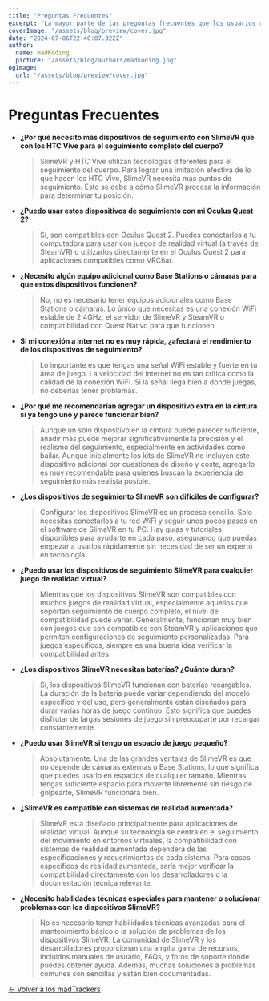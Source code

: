 ```yaml
---
title: "Preguntas Frecuentes"
excerpt: "La mayor parte de las preguntas frecuentes que los usuarios realizan con respecto a los trackers."
coverImage: "/assets/blog/preview/cover.jpg"
date: "2024-07-06T22:40:07.322Z"
author:
  name: madKoding
  picture: "/assets/blog/authors/madkoding.jpg"
ogImage:
  url: "/assets/blog/preview/cover.jpg"
---
```

# Preguntas Frecuentes

- **¿Por qué necesito más dispositivos de seguimiento con SlimeVR que con los HTC Vive para el seguimiento completo del cuerpo?**
    
    > SlimeVR y HTC Vive utilizan tecnologías diferentes para el seguimiento del cuerpo. Para lograr una imitación efectiva de lo que hacen los HTC Vive, SlimeVR necesita más puntos de seguimiento. Esto se debe a cómo SlimeVR procesa la información para determinar tu posición.
    > 
- **¿Puedo usar estos dispositivos de seguimiento con mi Oculus Quest 2?**
    
    > Sí, son compatibles con Oculus Quest 2. Puedes conectarlos a tu computadora para usar con juegos de realidad virtual (a través de SteamVR) o utilizarlos directamente en el Oculus Quest 2 para aplicaciones compatibles como VRChat.
    > 
- **¿Necesito algún equipo adicional como Base Stations o cámaras para que estos dispositivos funcionen?**
    
    > No, no es necesario tener equipos adicionales como Base Stations o cámaras. Lo único que necesitas es una conexión WiFi estable de 2.4GHz, el servidor de SlimeVR y SteamVR o compatibilidad con Quest Nativo para que funcionen.
    > 
- **Si mi conexión a internet no es muy rápida, ¿afectará el rendimiento de los dispositivos de seguimiento?**
    
    > Lo importante es que tengas una señal WiFi estable y fuerte en tu área de juego. La velocidad del internet no es tan crítica como la calidad de la conexión WiFi. Si la señal llega bien a donde juegas, no deberías tener problemas.
    > 
- **¿Por qué me recomendarían agregar un dispositivo extra en la cintura si ya tengo uno y parece funcionar bien?**
    
    > Aunque un solo dispositivo en la cintura puede parecer suficiente, añadir más puede mejorar significativamente la precisión y el realismo del seguimiento, especialmente en actividades como bailar. Aunque inicialmente los kits de SlimeVR no incluyen este dispositivo adicional por cuestiones de diseño y coste, agregarlo es muy recomendable para quienes buscan la experiencia de seguimiento más realista posible.
    > 
- **¿Los dispositivos de seguimiento SlimeVR son difíciles de configurar?**
    
    > Configurar los dispositivos SlimeVR es un proceso sencillo. Solo necesitas conectarlos a tu red WiFi y seguir unos pocos pasos en el software de SlimeVR en tu PC. Hay guías y tutoriales disponibles para ayudarte en cada paso, asegurando que puedas empezar a usarlos rápidamente sin necesidad de ser un experto en tecnología.
    > 
- **¿Puedo usar los dispositivos de seguimiento SlimeVR para cualquier juego de realidad virtual?**
    
    > Mientras que los dispositivos SlimeVR son compatibles con muchos juegos de realidad virtual, especialmente aquellos que soportan seguimiento de cuerpo completo, el nivel de compatibilidad puede variar. Generalmente, funcionan muy bien con juegos que son compatibles con SteamVR y aplicaciones que permiten configuraciones de seguimiento personalizadas. Para juegos específicos, siempre es una buena idea verificar la compatibilidad antes.
    > 
- **¿Los dispositivos SlimeVR necesitan baterías? ¿Cuánto duran?**
    
    > Sí, los dispositivos SlimeVR funcionan con baterías recargables. La duración de la batería puede variar dependiendo del modelo específico y del uso, pero generalmente están diseñados para durar varias horas de juego continuo. Esto significa que puedes disfrutar de largas sesiones de juego sin preocuparte por recargar constantemente.
    > 
- **¿Puedo usar SlimeVR si tengo un espacio de juego pequeño?**
    
    > Absolutamente. Una de las grandes ventajas de SlimeVR es que no depende de cámaras externas o Base Stations, lo que significa que puedes usarlo en espacios de cualquier tamaño. Mientras tengas suficiente espacio para moverte libremente sin riesgo de golpearte, SlimeVR funcionará bien.
    > 
- **¿SlimeVR es compatible con sistemas de realidad aumentada?**
    
    > SlimeVR está diseñado principalmente para aplicaciones de realidad virtual. Aunque su tecnología se centra en el seguimiento del movimiento en entornos virtuales, la compatibilidad con sistemas de realidad aumentada dependerá de las especificaciones y requerimientos de cada sistema. Para casos específicos de realidad aumentada, sería mejor verificar la compatibilidad directamente con los desarrolladores o la documentación técnica relevante.
    > 
- **¿Necesito habilidades técnicas especiales para mantener o solucionar problemas con los dispositivos SlimeVR?**
    
    > No es necesario tener habilidades técnicas avanzadas para el mantenimiento básico o la solución de problemas de los dispositivos SlimeVR. La comunidad de SlimeVR y los desarrolladores proporcionan una amplia gama de recursos, incluidos manuales de usuario, FAQs, y foros de soporte donde puedes obtener ayuda. Además, muchas soluciones a problemas comunes son sencillas y están bien documentadas.
    > 

[← Volver a los madTrackers](../madTrackers%20d7f09ef5cfec4b69b2be9524e493e13d.md)